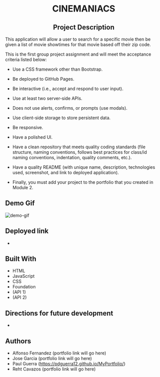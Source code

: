 <h1 align="center">CINEMANIACS</h1>

<h2 align="center">Project Description</h2>
This application will allow a user to search for a specific movie then be
given a list of movie showtimes for that movie based off their zip code.

This is the first group project assignment and will meet the acceptance criteria listed below:

- Use a CSS framework other than Bootstrap.

- Be deployed to GitHub Pages.

- Be interactive (i.e., accept and respond to user input).

- Use at least two server-side APIs.

- Does not use alerts, confirms, or prompts (use modals).

- Use client-side storage to store persistent data.

- Be responsive.

- Have a polished UI.

- Have a clean repository that meets quality coding standards (file structure, naming conventions, follows best practices for class/id naming conventions, indentation, quality comments, etc.).

- Have a quality README (with unique name, description, technologies used, screenshot, and link to deployed application).

- Finally, you must add your project to the portfolio that you created in Module 2.

## Demo Gif

![demo-gif](https://user-images.githubusercontent.com/92597876/144950920-71158205-c4c4-42ff-8ec1-d6b8aec0a4be.gif)

## Deployed link

-

## Built With

- HTML
- JavaScript
- CSS
- Foundation
- (API 1)
- (API 2)

## Directions for future development

-

## Authors

- Alfonso Fernandez (portfolio link will go here)
- Jose Garcia (portfolio link will go here)
- Paul Guerra (https://pdguerra12.github.io/MyPortfolio/)
- Reht Cavazos (portfolio link will go here)
